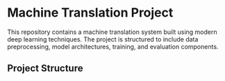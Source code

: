 # Machine Translation Project

This repository contains a machine translation system built using modern deep learning techniques. The project is structured to include data preprocessing, model architectures, training, and evaluation components.

## Project Structure
